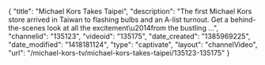 {
    "title": "Michael Kors Takes Taipei",
    "description": "The first Michael Kors store arrived in Taiwan to flashing bulbs and an A-list turnout. Get a behind-the-scenes look at all the excitement\u2014from the bustling ...",
    "channelid": "135123",
    "videoid": "135175",
    "date_created": "1385969225",
    "date_modified": "1418181124",
    "type": "captivate",
    "layout": "channelVideo",
    "url": "\/michael-kors-tv\/michael-kors-takes-taipei\/135123-135175"
}